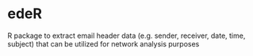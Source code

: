 edeR
====

R package to extract email header data (e.g. sender, receiver, date, time, subject) that can be utilized for network analysis purposes
